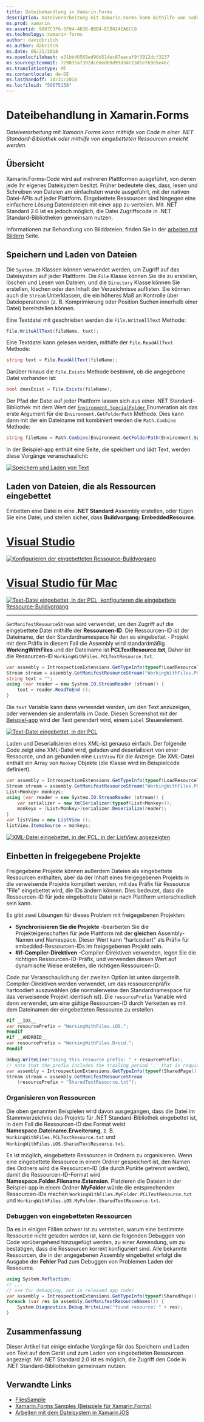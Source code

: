 ```yaml
---
title: Dateibehandlung in Xamarin.Forms
description: Dateiverarbeitung mit Xamarin.Forms kann mithilfe von Code in einer .NET Standard-Bibliothek oder mithilfe von eingebetteten Ressourcen erreicht werden.
ms.prod: xamarin
ms.assetid: 9987C3F6-5F04-403B-BBB4-ECB024EA6CC8
ms.technology: xamarin-forms
author: davidbritch
ms.author: dabritch
ms.date: 06/21/2018
ms.openlocfilehash: e31bb46569ed96d514ec87eacaf9f3912dcf3237
ms.sourcegitcommit: 729035af392dc60edb9d99d3dc13d1ef69d5e46c
ms.translationtype: MT
ms.contentlocale: de-DE
ms.lasthandoff: 10/31/2018
ms.locfileid: "50675158"
---
```

# <a name="file-handling-in-xamarinforms"></a>Dateibehandlung in Xamarin.Forms

_Dateiverarbeitung mit Xamarin.Forms kann mithilfe von Code in einer .NET Standard-Bibliothek oder mithilfe von eingebetteten Ressourcen erreicht werden._

## <a name="overview"></a>Übersicht

Xamarin.Forms-Code wird auf mehreren Plattformen ausgeführt, von denen jede ihr eigenes Dateisystem besitzt. Früher bedeutete dies, dass, lesen und Schreiben von Dateien am einfachsten wurde ausgeführt, mit der nativen Datei-APIs auf jeder Plattform. Eingebettete Ressourcen sind hingegen eine einfachere Lösung Datendateien mit einer app zu verteilen. Mit .NET Standard 2.0 ist es jedoch möglich, die Datei Zugriffscode in .NET Standard-Bibliotheken gemeinsam nutzen.

Informationen zur Behandlung von Bilddateien, finden Sie in der [arbeiten mit Bildern](~/xamarin-forms/user-interface/images.md) Seite.

<a name="Loading_and_Saving_Files" />

## <a name="saving-and-loading-files"></a>Speichern und Laden von Dateien

Die `System.IO` Klassen können verwendet werden, um Zugriff auf das Dateisystem auf jeder Plattform. Die `File` Klasse können Sie die zu erstellen, löschen und Lesen von Dateien, und die `Directory` Klasse können Sie erstellen, löschen oder den Inhalt der Verzeichnisse auflisten. Sie können auch die `Stream` Unterklassen, die ein höheres Maß an Kontrolle über Dateioperationen (z. B. Komprimierung oder Position Suchen innerhalb einer Datei) bereitstellen können.

Eine Textdatei mit geschrieben werden die `File.WriteAllText` Methode:

```csharp
File.WriteAllText(fileName, text);
```

Eine Textdatei kann gelesen werden, mithilfe der `File.ReadAllText` Methode:

```csharp
string text = File.ReadAllText(fileName);
```

Darüber hinaus die `File.Exists` Methode bestimmt, ob die angegebene Datei vorhanden ist:

```csharp
bool doesExist = File.Exists(fileName);
```

Der Pfad der Datei auf jeder Plattform lassen sich aus einer .NET Standard-Bibliothek mit dem Wert der [ `Environment.SpecialFolder` ](xref:System.Environment.SpecialFolder) Enumeration als das erste Argument für die `Environment.GetFolderPath` Methode. Dies kann dann mit der ein Dateiname mit kombiniert werden die `Path.Combine` Methode:

```csharp
string fileName = Path.Combine(Environment.GetFolderPath(Environment.SpecialFolder.LocalApplicationData), "temp.txt");
```

In der Beispiel-app enthält eine Seite, die speichert und lädt Text, werden diese Vorgänge veranschaulicht:

[![Speichern und Laden von Text](files-images/saveandload-sml.png "speichern und Laden von Dateien in-App")](files-images/saveandload.png#lightbox "speichern und Laden von Dateien in-App")

<a name="Loading_Files_Embedded_as_Resources" />

## <a name="loading-files-embedded-as-resources"></a>Laden von Dateien, die als Ressourcen eingebettet

Einbetten eine Datei in eine **.NET Standard** Assembly erstellen, oder fügen Sie eine Datei, und stellen sicher, dass **Buildvorgang: EmbeddedResource**.

# <a name="visual-studiotabwindows"></a>[Visual Studio](#tab/windows)

[![Konfigurieren der eingebetteten Ressource-Buildvorgang](files-images/vs-embeddedresource-sml.png "Einstellung EmbeddedResource BuildAction")](files-images/vs-embeddedresource.png#lightbox "Einstellung EmbeddedResource BuildAction")

# <a name="visual-studio-for-mactabmacos"></a>[Visual Studio für Mac](#tab/macos)

[![Text-Datei eingebettet, in der PCL, konfigurieren die eingebettete Ressource-Buildvorgang](files-images/xs-embeddedresource-sml.png "Einstellung EmbeddedResource BuildAction")](files-images/xs-embeddedresource.png#lightbox "Einstellung EmbeddedResource BuildAction")

-----

`GetManifestResourceStream` wird verwendet, um den Zugriff auf die eingebettete Datei mithilfe der **Ressourcen-ID**. Die Ressourcen-ID ist der Dateiname, der den Standardnamespace für den es eingebettet - Projekt mit dem Präfix in diesem Fall die Assembly wird standardmäßig **WorkingWithFiles** und der Dateiname ist **PCLTextResource.txt**, Daher ist die Ressourcen-ID `WorkingWithFiles.PCLTextResource.txt`.

```csharp
var assembly = IntrospectionExtensions.GetTypeInfo(typeof(LoadResourceText)).Assembly;
Stream stream = assembly.GetManifestResourceStream("WorkingWithFiles.PCLTextResource.txt");
string text = "";
using (var reader = new System.IO.StreamReader (stream)) {
    text = reader.ReadToEnd ();
}
```

Die `text` Variable kann dann verwendet werden, um den Text anzuzeigen, oder verwenden sie andernfalls im Code. Diesen Screenshot mit der [Beispiel-app](https://developer.xamarin.com/samples/xamarin-forms/WorkingWithFiles/) wird der Text gerendert wird, einem `Label` Steuerelement.

 [![Text-Datei eingebettet, in der PCL](files-images/pcltext-sml.png "eingebettete Text-Datei in die PCL, die in-App angezeigt")](files-images/pcltext.png#lightbox "eingebettete Text-Datei in die PCL in-App angezeigt.")

Laden und Deserialisieren eines XML-ist genauso einfach. Der folgende Code zeigt eine XML-Datei wird, geladen und deserialisiert von einer Ressource, und an gebunden eine `ListView` für die Anzeige. Die XML-Datei enthält ein Array von `Monkey` Objekte (die Klasse wird im Beispielcode definiert).

```csharp
var assembly = IntrospectionExtensions.GetTypeInfo(typeof(LoadResourceText)).Assembly;
Stream stream = assembly.GetManifestResourceStream("WorkingWithFiles.PCLXmlResource.xml");
List<Monkey> monkeys;
using (var reader = new System.IO.StreamReader (stream)) {
    var serializer = new XmlSerializer(typeof(List<Monkey>));
    monkeys = (List<Monkey>)serializer.Deserialize(reader);
}
var listView = new ListView ();
listView.ItemsSource = monkeys;
```

 [![XML-Datei eingebettet, in der PCL, in der ListView angezeigten](files-images/pclxml-sml.png "eingebetteten XML-Datei in die PCL in ListView angezeigten")](files-images/pclxml.png#lightbox "eingebetteten XML-Datei in die PCL in ListView angezeigt")

<a name="Embedding_in_Shared_Projects" />

## <a name="embedding-in-shared-projects"></a>Einbetten in freigegebene Projekte

Freigegebene Projekte können außerdem Dateien als eingebettete Ressourcen enthalten, aber da der Inhalt eines freigegebenen Projekts in die verweisende Projekte kompiliert werden, mit das Präfix für Ressource "File" eingebettet wird, die IDs ändern können. Dies bedeutet, dass die Ressourcen-ID für jede eingebettete Datei je nach Plattform unterschiedlich sein kann.

Es gibt zwei Lösungen für dieses Problem mit freigegebenen Projekten:

-  **Synchronisieren Sie die Projekte** -bearbeiten Sie die Projekteigenschaften für jede Plattform mit der **gleichen** Assembly-Namen und Namespace. Dieser Wert kann "hartcodiert" als Präfix für embedded-Ressourcen-IDs im freigegebenen Projekt sein.
-  **#if-Compiler-Direktiven** -Compiler-Direktiven verwenden, legen Sie die richtigen Ressourcen-ID-Präfix, und verwenden diesen Wert auf dynamische Weise erstellen, die richtigen Ressourcen-ID.


Code zur Veranschaulichung der zweiten Option ist unten dargestellt. Compiler-Direktiven werden verwendet, um das ressourcenpräfix hartcodiert auszuwählen (die normalerweise den Standardnamespace für das verweisende Projekt identisch ist). Die `resourcePrefix` Variable wird dann verwendet, um eine gültige Ressourcen-ID durch Verketten es mit dem Dateinamen der eingebetteten Ressource zu erstellen.

```csharp
#if __IOS__
var resourcePrefix = "WorkingWithFiles.iOS.";
#endif
#if __ANDROID__
var resourcePrefix = "WorkingWithFiles.Droid.";
#endif

Debug.WriteLine("Using this resource prefix: " + resourcePrefix);
// note that the prefix includes the trailing period '.' that is required
var assembly = IntrospectionExtensions.GetTypeInfo(typeof(SharedPage)).Assembly;
Stream stream = assembly.GetManifestResourceStream
    (resourcePrefix + "SharedTextResource.txt");
```

<a name="Organizing_Resources" />

### <a name="organizing-resources"></a>Organisieren von Ressourcen

Die oben genannten Beispielen wird davon ausgegangen, dass die Datei im Stammverzeichnis des Projekts für .NET Standard-Bibliothek eingebettet ist, in dem Fall die Ressourcen-ID das Format weist **Namespace.Dateiname.Erweiterung**, z. B. `WorkingWithFiles.PCLTextResource.txt` und `WorkingWithFiles.iOS.SharedTextResource.txt`.

Es ist möglich, eingebettete Ressourcen in Ordnern zu organisieren. Wenn eine eingebettete Ressource in einem Ordner gespeichert ist, den Namen des Ordners wird die Ressourcen-ID (die durch Punkte getrennt werden), damit die Ressourcen-ID-Format wird **Namespace.Folder.Filename.Extension**. Platzieren die Dateien in der Beispiel-app in einem Ordner **MyFolder** würde die entsprechenden Ressourcen-IDs machen `WorkingWithFiles.MyFolder.PCLTextResource.txt` und `WorkingWithFiles.iOS.MyFolder.SharedTextResource.txt`.

<a name="Debugging_Embedded_Resources" />

### <a name="debugging-embedded-resources"></a>Debuggen von eingebetteten Ressourcen

Da es in einigen Fällen schwer ist zu verstehen, warum eine bestimmte Ressource nicht geladen werden ist, kann die folgenden Debuggen von Code vorübergehend hinzugefügt werden, zu einer Anwendung, um zu bestätigen, dass die Ressourcen korrekt konfiguriert sind. Alle bekannte Ressourcen, die in der angegebenen Assembly eingebettet erfolgt die Ausgabe der **Fehler** Pad zum Debuggen von Problemen Laden der Ressource.

```csharp
using System.Reflection;
// ...
// use for debugging, not in released app code!
var assembly = IntrospectionExtensions.GetTypeInfo(typeof(SharedPage)).Assembly;
foreach (var res in assembly.GetManifestResourceNames()) {
    System.Diagnostics.Debug.WriteLine("found resource: " + res);
}
```

## <a name="summary"></a>Zusammenfassung

Dieser Artikel hat einige einfache Vorgänge für das Speichern und Laden von Text auf dem Gerät und zum Laden von eingebetteten Ressourcen angezeigt. Mit .NET Standard 2.0 ist es möglich, die Zugriff den Code in .NET Standard-Bibliotheken gemeinsam nutzen.

## <a name="related-links"></a>Verwandte Links

- [FilesSample](https://developer.xamarin.com/samples/xamarin-forms/WorkingWithFiles/)
- [Xamarin.Forms Samples (Beispiele für Xamarin.Forms)](https://github.com/xamarin/xamarin-forms-samples)
- [Arbeiten mit dem Dateisystem in Xamarin.iOS](~/ios/app-fundamentals/file-system.md)

